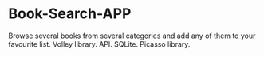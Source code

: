 # Book-Search-APP
Browse several books from several categories and add any of them to your favourite list.
Volley library.
API.
SQLite.
Picasso library.

